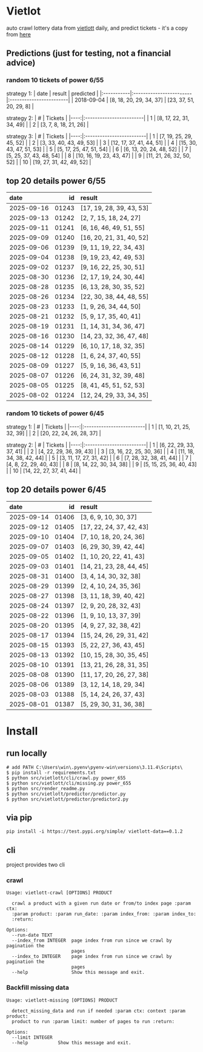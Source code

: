# Vietlot
auto crawl lottery data from [vietlott](https://vietlott.vn) daily, and predict tickets - it's a copy from [here](https://github.com/vietvudanh/vietlott-data)
## Predictions (just for testing, not a financial advice)
### random 10 tickets of power 6/55

strategy 1:
| date       | result                  | predicted               |
|:-----------|:------------------------|:------------------------|
| 2018-09-04 | [8, 18, 20, 29, 34, 37] | [23, 37, 51, 20, 29, 8] |

strategy 2:
|   # | Tickets                 |
|----:|:------------------------|
|   1 | [8, 17, 22, 31, 34, 49] |
|   2 | [3, 7, 8, 18, 21, 26]   |

strategy 3:
|   # | Tickets                  |
|----:|:-------------------------|
|   1 | [7, 19, 25, 29, 45, 52]  |
|   2 | [3, 33, 40, 43, 49, 53]  |
|   3 | [12, 17, 37, 41, 44, 51] |
|   4 | [15, 30, 43, 47, 51, 53] |
|   5 | [5, 17, 25, 47, 51, 54]  |
|   6 | [6, 13, 20, 24, 48, 52]  |
|   7 | [5, 25, 37, 43, 48, 54]  |
|   8 | [10, 16, 19, 23, 43, 47] |
|   9 | [11, 21, 26, 32, 50, 52] |
|  10 | [19, 27, 31, 42, 49, 52] |

## top 20 details power 6/55
| date       |    id | result                   |
|:-----------|------:|:-------------------------|
| 2025-09-16 | 01243 | [17, 19, 28, 39, 43, 53] |
| 2025-09-13 | 01242 | [2, 7, 15, 18, 24, 27]   |
| 2025-09-11 | 01241 | [6, 16, 46, 49, 51, 55]  |
| 2025-09-09 | 01240 | [16, 20, 21, 31, 40, 52] |
| 2025-09-06 | 01239 | [9, 11, 19, 22, 34, 43]  |
| 2025-09-04 | 01238 | [9, 19, 23, 42, 49, 53]  |
| 2025-09-02 | 01237 | [9, 16, 22, 25, 30, 51]  |
| 2025-08-30 | 01236 | [2, 17, 19, 24, 30, 44]  |
| 2025-08-28 | 01235 | [6, 13, 28, 30, 35, 52]  |
| 2025-08-26 | 01234 | [22, 30, 38, 44, 48, 55] |
| 2025-08-23 | 01233 | [1, 9, 26, 34, 44, 50]   |
| 2025-08-21 | 01232 | [5, 9, 17, 35, 40, 41]   |
| 2025-08-19 | 01231 | [1, 14, 31, 34, 36, 47]  |
| 2025-08-16 | 01230 | [14, 23, 32, 36, 47, 48] |
| 2025-08-14 | 01229 | [6, 10, 17, 18, 32, 35]  |
| 2025-08-12 | 01228 | [1, 6, 24, 37, 40, 55]   |
| 2025-08-09 | 01227 | [5, 9, 16, 36, 43, 51]   |
| 2025-08-07 | 01226 | [6, 24, 31, 32, 39, 48]  |
| 2025-08-05 | 01225 | [8, 41, 45, 51, 52, 53]  |
| 2025-08-02 | 01224 | [12, 24, 29, 33, 34, 35] |

### random 10 tickets of power 6/45

strategy 1:
|   # | Tickets                  |
|----:|:-------------------------|
|   1 | [1, 10, 21, 25, 32, 39]  |
|   2 | [20, 22, 24, 26, 28, 37] |

strategy 2:
|   # | Tickets                  |
|----:|:-------------------------|
|   1 | [6, 22, 29, 33, 37, 41]  |
|   2 | [4, 22, 29, 36, 39, 43]  |
|   3 | [3, 16, 22, 25, 30, 36]  |
|   4 | [11, 18, 34, 38, 42, 44] |
|   5 | [3, 11, 17, 27, 31, 42]  |
|   6 | [7, 28, 32, 38, 41, 44]  |
|   7 | [4, 8, 22, 29, 40, 43]   |
|   8 | [8, 14, 22, 30, 34, 38]  |
|   9 | [5, 15, 25, 36, 40, 43]  |
|  10 | [14, 22, 27, 37, 41, 44] |

## top 20 details power 6/45
| date       |    id | result                   |
|:-----------|------:|:-------------------------|
| 2025-09-14 | 01406 | [3, 6, 9, 10, 30, 37]    |
| 2025-09-12 | 01405 | [17, 22, 24, 37, 42, 43] |
| 2025-09-10 | 01404 | [7, 10, 18, 20, 24, 36]  |
| 2025-09-07 | 01403 | [6, 29, 30, 39, 42, 44]  |
| 2025-09-05 | 01402 | [1, 10, 20, 22, 41, 43]  |
| 2025-09-03 | 01401 | [14, 21, 23, 28, 44, 45] |
| 2025-08-31 | 01400 | [3, 4, 14, 30, 32, 38]   |
| 2025-08-29 | 01399 | [2, 4, 10, 24, 35, 36]   |
| 2025-08-27 | 01398 | [3, 11, 18, 39, 40, 42]  |
| 2025-08-24 | 01397 | [2, 9, 20, 28, 32, 43]   |
| 2025-08-22 | 01396 | [1, 9, 10, 13, 37, 39]   |
| 2025-08-20 | 01395 | [4, 9, 27, 32, 38, 42]   |
| 2025-08-17 | 01394 | [15, 24, 26, 29, 31, 42] |
| 2025-08-15 | 01393 | [5, 22, 27, 36, 43, 45]  |
| 2025-08-13 | 01392 | [10, 15, 28, 30, 35, 45] |
| 2025-08-10 | 01391 | [13, 21, 26, 28, 31, 35] |
| 2025-08-08 | 01390 | [11, 17, 20, 26, 27, 38] |
| 2025-08-06 | 01389 | [3, 12, 14, 18, 29, 34]  |
| 2025-08-03 | 01388 | [5, 14, 24, 26, 37, 43]  |
| 2025-08-01 | 01387 | [5, 29, 30, 31, 36, 38]  |

<!---
stats 6/55 all time - stats.to_markdown(index=False)
stats 6/55 -15d - stats_15d.to_markdown(index=False)
stats 6/55 -30d - stats_30d.to_markdown(index=False)
stats 6/55 -60d - stats_60d.to_markdown(index=False)
stats 6/55 -90d - stats_90d.to_markdown(index=False)
-->

# Install
 
## run locally

```shell
# add PATH C:\Users\win\.pyenv\pyenv-win\versions\3.11.4\Scripts\
$ pip install -r requirements.txt
$ python src/vietlott/cli/crawl.py power_655
$ python src/vietlott/cli/missing.py power_655
$ python src/render_readme.py
$ python src/vietlott/predictor/predictor.py
$ python src/vietlott/predictor/predictor2.py
```
 
## via pip

```shell
pip install -i https://test.pypi.org/simple/ vietlott-data==0.1.2
```

## cli
project provides two cli

### crawl
```shell
Usage: vietlott-crawl [OPTIONS] PRODUCT

  crawl a product with a given run date or from/to index page :param ctx:
  :param product: :param run_date: :param index_from: :param index_to:
  :return:

Options:
  --run-date TEXT
  --index_from INTEGER  page index from run since we crawl by pagination the
                        pages
  --index_to INTEGER    page index from run since we crawl by pagination the
                        pages
  --help                Show this message and exit.
```

### Backfill missing data

```shell
Usage: vietlott-missing [OPTIONS] PRODUCT

  detect_missing_data and run if needed :param ctx: context :param product:
  product to run :param limit: number of pages to run :return:

Options:
  --limit INTEGER
  --help           Show this message and exit.
```

